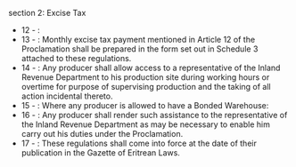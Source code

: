 section 2: Excise Tax

<ul>
			<li>12 - : <ul>
			</ul></li>			<li>13 - : Monthly excise tax payment mentioned in Article 12 of the Proclamation shall be prepared in the form set out in Schedule 3 attached to these regulations. <ul>
			</ul></li>			<li>14 - : Any producer shall allow access to a representative of the Inland Revenue Department to his production site during working hours or overtime for purpose of supervising production and the taking of all action incidental thereto. <ul>
			</ul></li>			<li>15 - : Where any producer is allowed to have a Bonded Warehouse: <ul>
			</ul></li>			<li>16 - : Any producer shall render such assistance to the representative of the Inland Revenue Department as may be necessary to enable him carry out his duties under the Proclamation. <ul>
			</ul></li>			<li>17 - : These regulations shall come into force at the date of their publication in the Gazette of Eritrean Laws. <ul>
			</ul></li></ul>